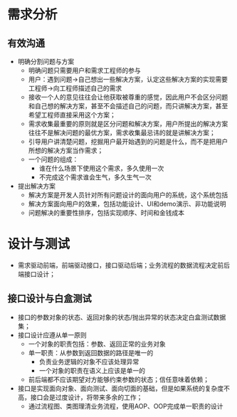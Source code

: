 # 需求分析

## 有效沟通

- 明确分割问题与方案
  - 明确问题只需要用户和需求工程师的参与
  - 用户：遇到问题->自己想出一些解决方案，认定这些解决方案的实现需要工程师->向工程师描述自己的需求
  - 接收一个人的意见往往会让他获取被尊重的感觉，因此用户不会区分问题和自己想的解决方案，甚至不会描述自己的问题，而只讲解决方案，甚至希望工程师直接采用这个方案；
  - 需求收集最重要的原则就是区分问题和解决方案，用户所提出的解决方案往往不是解决问题的最优方案，需求收集最忌讳的就是讲解决方案；
  - 引导用户讲清楚问题，挖掘用户最开始遇到的问题是什么，而不是把用户所想的解决方案当作需求；
  - 一个问题的组成：
    - 谁在什么场景下使用这个需求，多久使用一次
    - 不完成这个需求谁会生气，多久生气一次
- 提出解决方案
  - 解决方案是开发人员针对所有问题设计的面向用户的系统，这个系统包括
  - 解决方案面向用户的效果，包括功能设计、UI和demo演示、非功能说明
  - 问题解决的重要性排序，包括实现顺序、时间和金钱成本
# 设计与测试

- 需求驱动前端，前端驱动接口，接口驱动后端；业务流程的数据流程决定前后端接口设计；
## 接口设计与白盒测试
- 接口的参数对象的状态、返回对象的状态/抛出异常的状态决定白盒测试数据集；
- 接口设计应遵从单一原则
  - 一个对象的职责包括：参数、返回正常的业务对象
  - 单一职责：从参数到返回数据的路径是唯一的
    - 负责业务逻辑的对象不应该处理异常
    - 一个对象的职责在语义上应该是单一的
  - 前后端都不应该期望对方能够约束参数的状态；信任意味着依赖；
- 接口是实现面向对象、面向测试、面向切面的基础，但是如果系统的复杂度不高，接口会是过度设计，将带来多余的工作；
  - 通过流程图、类图理清业务流程，使用AOP、OOP完成单一职责的设计

